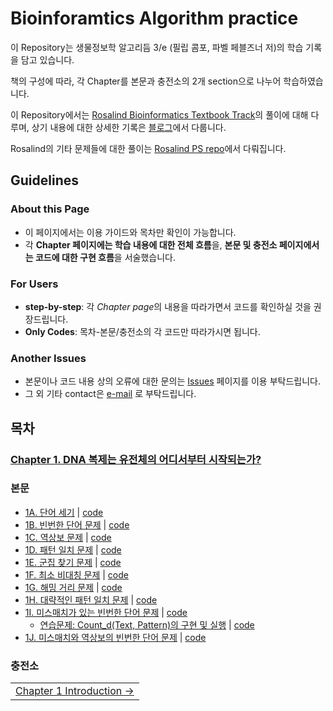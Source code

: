 # Bioinforamtics Algorithm practice
 이 Repository는 생물정보학 알고리듬 3/e (필립 콤포, 파벨 페블즈너 저)의 학습 기록을 담고 있습니다.

 책의 구성에 따라, 각 Chapter를 본문과 충전소의 2개 section으로 나누어 학습하였습니다.

 이 Repository에서는 [Rosalind Bioinformatics Textbook Track](https://rosalind.info/problems/list-view/?location=bioinformatics-textbook-track)의 풀이에 대해 다루며, 상기 내용에 대한 상세한 기록은 [블로그](https://mulatta.github.io/bioinformatics-review)에서 다룹니다.
 
 Rosalind의 기타 문제들에 대한 풀이는 [Rosalind PS repo](https://github.com/mulatta/Rosalind_PS)에서 다뤄집니다.

## Guidelines
 ### About this Page
 - 이 페이지에서는 이용 가이드와 목차만 확인이 가능합니다.
 - 각 **Chapter 페이지에는 학습 내용에 대한 전체 흐름**을, **본문 및 충전소 페이지에서는 코드에 대한 구현 흐름**을 서술했습니다.
 ### For Users
 - **step-by-step**: 각 *Chapter page*의 내용을 따라가면서 코드를 확인하실 것을 권장드립니다.
 - **Only Codes**: 목차-본문/충전소의 각 코드만 따라가시면 됩니다.
 ### Another Issues
 - 본문이나 코드 내용 상의 오류에 대한 문의는 [Issues](https://github.com/mulatta./issues) 페이지를 이용 부탁드립니다.
 - 그 외 기타 contact은 [e-mail](mailto:lsw1167@gmail.com) 로 부탁드립니다.

## 목차
 ### [Chapter 1. DNA 복제는 유전체의 어디서부터 시작되는가?](./Chapter%201/posts/Introduction.md)
 ### 본문
 - [1A. 단어 세기](./Chapter%201/posts/1A.%20PatternCount.md) | [code](./Chapter%201/PatternCount.py)
 - [1B. 빈번한 단어 문제](./Chapter%201/posts/1B.%20FrequentWords.md) | [code](./Chapter%201/FrequentWords.py)
 - [1C. 역상보 문제](./Chapter%201/posts/1C.%20ReverseComplement.md) | [code](./Chapter%201/ReverseComplement.py)
 - [1D. 패턴 일치 문제](./Chapter%201/posts/1D.%20PatternOccurrence.md) | [code](./Chapter%201/PatternOccurrence.py)
 - [1E. 군집 찾기 문제](./Chapter%201/posts/1E.%20FindClumps.md) | [code](./Chapter%201/FindClumps.py)
 - [1F. 최소 비대칭 문제](./Chapter%201/posts/1F.%20MinSkew.md) | [code](./Chapter%201/MinSkew.py)
 - [1G. 해밍 거리 문제](./Chapter%201/posts/1G.%20HammingDistance.md) | [code](./Chapter%201/HammingDistance.py)
 - [1H. 대략적인 패턴 일치 문제](./Chapter%201/1H.%20NäivePatternMatching.md) | [code](./Chapter%201/NäivePatternMatiching.py)
 - [1I. 미스매치가 있는 빈번한 단어 문제](./Chapter%201/posts/1I.%20MostFrequentPseudoPattern.md) | [code](./Chapter%201/MostFrequentPseudoPattern.py)
     - [연습문제: Count_d(Text, Pattern)의 구현 및 실행](./Chapter%201/1I-Ex.%20ApproximatePatternCount.md) | [code](./Chapter%201/ApproximatePatternCount.py)
 - [1J. 미스매치와 역상보의 빈번한 단어 문제](./Chapter%201/posts/1J.%20MostFrequentPseudoPatternWithComplements.md) | [code](./Chapter%201/MostFrequentPseudoPatternwithComplements.py)
 
 ### 충전소

 <table width="100%">
  <tr>
    <td align="right">
      <a href="./Chapter 1/posts/Introduction.md">Chapter 1 Introduction →</a>
    </td>
  </tr>
</table>
